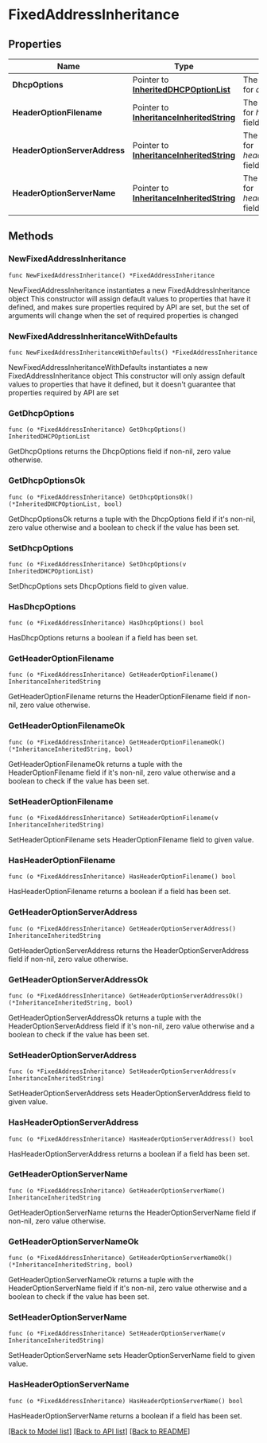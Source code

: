 # FixedAddressInheritance

## Properties

Name | Type | Description | Notes
------------ | ------------- | ------------- | -------------
**DhcpOptions** | Pointer to [**InheritedDHCPOptionList**](InheritedDHCPOptionList.md) | The inheritance configuration for _dhcp_options_ field. | [optional] 
**HeaderOptionFilename** | Pointer to [**InheritanceInheritedString**](InheritanceInheritedString.md) | The inheritance configuration for _header_option_filename_ field. | [optional] 
**HeaderOptionServerAddress** | Pointer to [**InheritanceInheritedString**](InheritanceInheritedString.md) | The inheritance configuration for _header_option_server_address_ field. | [optional] 
**HeaderOptionServerName** | Pointer to [**InheritanceInheritedString**](InheritanceInheritedString.md) | The inheritance configuration for _header_option_server_name_ field. | [optional] 

## Methods

### NewFixedAddressInheritance

`func NewFixedAddressInheritance() *FixedAddressInheritance`

NewFixedAddressInheritance instantiates a new FixedAddressInheritance object
This constructor will assign default values to properties that have it defined,
and makes sure properties required by API are set, but the set of arguments
will change when the set of required properties is changed

### NewFixedAddressInheritanceWithDefaults

`func NewFixedAddressInheritanceWithDefaults() *FixedAddressInheritance`

NewFixedAddressInheritanceWithDefaults instantiates a new FixedAddressInheritance object
This constructor will only assign default values to properties that have it defined,
but it doesn't guarantee that properties required by API are set

### GetDhcpOptions

`func (o *FixedAddressInheritance) GetDhcpOptions() InheritedDHCPOptionList`

GetDhcpOptions returns the DhcpOptions field if non-nil, zero value otherwise.

### GetDhcpOptionsOk

`func (o *FixedAddressInheritance) GetDhcpOptionsOk() (*InheritedDHCPOptionList, bool)`

GetDhcpOptionsOk returns a tuple with the DhcpOptions field if it's non-nil, zero value otherwise
and a boolean to check if the value has been set.

### SetDhcpOptions

`func (o *FixedAddressInheritance) SetDhcpOptions(v InheritedDHCPOptionList)`

SetDhcpOptions sets DhcpOptions field to given value.

### HasDhcpOptions

`func (o *FixedAddressInheritance) HasDhcpOptions() bool`

HasDhcpOptions returns a boolean if a field has been set.

### GetHeaderOptionFilename

`func (o *FixedAddressInheritance) GetHeaderOptionFilename() InheritanceInheritedString`

GetHeaderOptionFilename returns the HeaderOptionFilename field if non-nil, zero value otherwise.

### GetHeaderOptionFilenameOk

`func (o *FixedAddressInheritance) GetHeaderOptionFilenameOk() (*InheritanceInheritedString, bool)`

GetHeaderOptionFilenameOk returns a tuple with the HeaderOptionFilename field if it's non-nil, zero value otherwise
and a boolean to check if the value has been set.

### SetHeaderOptionFilename

`func (o *FixedAddressInheritance) SetHeaderOptionFilename(v InheritanceInheritedString)`

SetHeaderOptionFilename sets HeaderOptionFilename field to given value.

### HasHeaderOptionFilename

`func (o *FixedAddressInheritance) HasHeaderOptionFilename() bool`

HasHeaderOptionFilename returns a boolean if a field has been set.

### GetHeaderOptionServerAddress

`func (o *FixedAddressInheritance) GetHeaderOptionServerAddress() InheritanceInheritedString`

GetHeaderOptionServerAddress returns the HeaderOptionServerAddress field if non-nil, zero value otherwise.

### GetHeaderOptionServerAddressOk

`func (o *FixedAddressInheritance) GetHeaderOptionServerAddressOk() (*InheritanceInheritedString, bool)`

GetHeaderOptionServerAddressOk returns a tuple with the HeaderOptionServerAddress field if it's non-nil, zero value otherwise
and a boolean to check if the value has been set.

### SetHeaderOptionServerAddress

`func (o *FixedAddressInheritance) SetHeaderOptionServerAddress(v InheritanceInheritedString)`

SetHeaderOptionServerAddress sets HeaderOptionServerAddress field to given value.

### HasHeaderOptionServerAddress

`func (o *FixedAddressInheritance) HasHeaderOptionServerAddress() bool`

HasHeaderOptionServerAddress returns a boolean if a field has been set.

### GetHeaderOptionServerName

`func (o *FixedAddressInheritance) GetHeaderOptionServerName() InheritanceInheritedString`

GetHeaderOptionServerName returns the HeaderOptionServerName field if non-nil, zero value otherwise.

### GetHeaderOptionServerNameOk

`func (o *FixedAddressInheritance) GetHeaderOptionServerNameOk() (*InheritanceInheritedString, bool)`

GetHeaderOptionServerNameOk returns a tuple with the HeaderOptionServerName field if it's non-nil, zero value otherwise
and a boolean to check if the value has been set.

### SetHeaderOptionServerName

`func (o *FixedAddressInheritance) SetHeaderOptionServerName(v InheritanceInheritedString)`

SetHeaderOptionServerName sets HeaderOptionServerName field to given value.

### HasHeaderOptionServerName

`func (o *FixedAddressInheritance) HasHeaderOptionServerName() bool`

HasHeaderOptionServerName returns a boolean if a field has been set.


[[Back to Model list]](../README.md#documentation-for-models) [[Back to API list]](../README.md#documentation-for-api-endpoints) [[Back to README]](../README.md)


